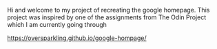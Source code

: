 Hi and welcome to my project of recreating the google homepage. This project was inspired by one of the assignments from The Odin Project which I am currently going through

https://oversparkling.github.io/google-hompage/
